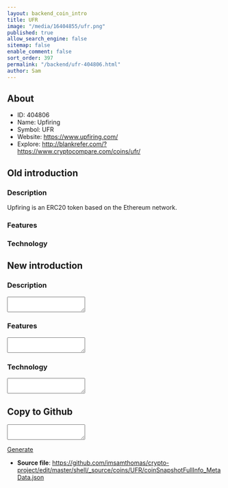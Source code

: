 ```yaml
---
layout: backend_coin_intro
title: UFR
image: "/media/16404855/ufr.png"
published: true
allow_search_engine: false
sitemap: false
enable_comment: false
sort_order: 397
permalink: "/backend/ufr-404806.html"
author: Sam
---
```


## About

- ID: 404806
- Name: Upfiring
- Symbol: UFR
- Website: https://www.upfiring.com/
- Explore: http://blankrefer.com/?https://www.cryptocompare.com/coins/ufr/


## Old introduction

### Description

<p>Upfiring is an ERC20 token based on the Ethereum network.</p>

### Features


### Technology




## New introduction


### Description
<textarea id="meta_description" name="description"></textarea>

### Features
<textarea id="meta_features" name="features"></textarea>

### Technology
<textarea id="meta_technology" name="technology"></textarea>


## Copy to Github

<textarea id="coinsnapshotfullinfo_metadata"></textarea>

<a href="#gen" onclick="generateMetaDatJson()">Generate</a>

- **Source file**: <a href="https://github.com/imsamthomas/crypto-project/edit/master/shell/_source/coins/UFR/coinSnapshotFullInfo_MetaData.json">https://github.com/imsamthomas/crypto-project/edit/master/shell/_source/coins/UFR/coinSnapshotFullInfo_MetaData.json</a>

